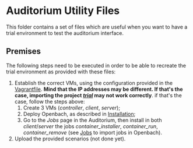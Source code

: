 # Auditorium Utility Files
This folder contains a set of files which are useful when you want to have a trial environment to test the auditorium interface.

## Premises
The following steps need to be executed in order to be able to recreate the trial environment as provided with these files:
1. Establish the correct VMs, using the configuration provided in the [Vagrantfile](../../Vagrantfile). **Mind that the IP addresses may be different. If that's the case, importing the project *[trial](./trial.json)* may not work correctly**. if that's the case, follow the steps above:
   1. Create 3 VMs (*controller*, *client*, *server*);
   2. Deploy Openbach, as described in [Installation](../../INSTALL.md);
   3. Go to the *Jobs* page in the Auditorium, then install in both *client*/*server* the jobs *container_installer*, *container_run*, *container_remove* (see [Jobs](../jobs/JOBS.md) to import jobs in Openbach).
2. Upload the provided scenarios (not done yet).